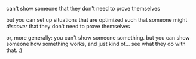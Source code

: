 can't show someone that they don't need to prove themselves

but you can set up situations that are optimized such that someone might *discover* that they don't need to prove themselves

or, more generally: you can't show someone something. but you can show someone how something works, and just kind of... see what they do with that. :)
